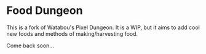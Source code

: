 Food Dungeon
=============

This is a fork of Watabou's Pixel Dungeon. It is a WIP, but it aims to add cool new foods and
methods of making/harvesting food.

Come back soon...
